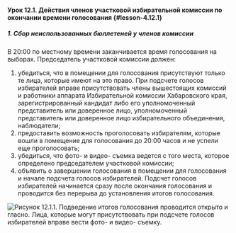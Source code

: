 #### Урок 12.1. Действия членов участковой избирательной комиссии по окончании времени голосования {#lesson-4.12.1}

##### 1. Сбор неиспользованных бюллетеней у членов комиссии

В 20:00 по местному времени заканчивается время голосования на выборах. Председатель участковой комиссии должен:

1. убедиться, что в помещении для голосования присутствуют только те лица, которые имеют на это право. При подсчете голосов избирателей вправе присутствовать члены вышестоящих комиссий и работники аппарата Избирательной комиссии Хабаровского края, зарегистрированный кандидат либо его уполномоченный представитель или доверенное лицо, уполномоченный представитель или доверенное лицо избирательного объединения, наблюдатели; 
2. предоставить возможность проголосовать избирателям, которые вошли в помещение для голосования до 20:00 часов и не успели еще проголосовать; 
3. убедиться, что фото- и видео- съемка ведется с того места, которое определено председателем участковой комиссии; 
4. объявить о завершении голосования в помещении для голосования и начале подсчета голосов избирателей. Подсчет голосов избирателей начинается сразу после окончания голосования и проводится без перерыва до установления итогов голосования. 

![Рисунок 12.1.1. Подведение итогов голосования проводится открыто и гласно. Лица, которые могут присутствовать при подсчете голосов избирателей вправе вести фото- и видео- съемку.](./4.12.1.1.png)
